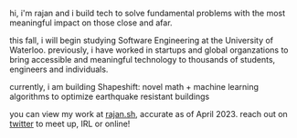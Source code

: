 hi, i'm rajan and i build tech to solve fundamental problems with the most meaningful impact on those close and afar. 

this fall, i will begin studying Software Engineering at the University of Waterloo. previously, i have worked in startups and global organzations to bring accessible and meaningful technology to thousands of students, engineers and individuals.

currently, i am building Shapeshift: novel math + machine learning algorithms to optimize earthquake resistant buildings

you can view my work at [rajan.sh](https://rajan.sh), accurate as of April 2023. reach out on [twitter](https://twitter.com/_rajanagarwal) to meet up, IRL or online!

